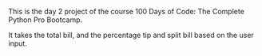 This is the day 2 project of the course 100 Days of Code: The Complete Python Pro Bootcamp.

It takes the total bill, and the percentage tip and split bill based on the user input.
